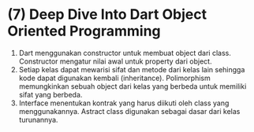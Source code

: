 # (7) Deep Dive Into Dart Object Oriented Programming

1. Dart menggunakan constructor untuk membuat object dari class. Constructor mengatur nilai awal untuk property dari object.
2. Setiap kelas dapat mewarisi sifat dan metode dari kelas lain sehingga kode dapat digunakan kembali (inheritance). Polimorphism memungkinkan sebuah object dari kelas yang berbeda untuk memiliki sifat yang berbeda.
3. Interface menentukan kontrak yang harus diikuti oleh class yang menggunakannya. Astract class digunakan sebagai dasar dari kelas turunannya.
